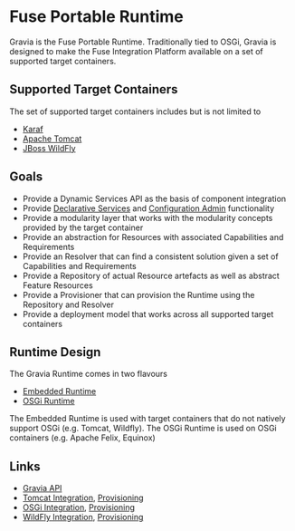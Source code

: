 Fuse Portable Runtime
=====================

Gravia is the Fuse Portable Runtime. Traditionally tied to OSGi, Gravia is designed to make the Fuse Integration Platform available on a set of supported target containers. 

Supported Target Containers
---------------------------

The set of supported target containers includes but is not limited to 

* [Karaf](http://karaf.apache.org/)
* [Apache Tomcat](http://tomcat.apache.org/)
* [JBoss WildFly](http://www.wildfly.org/)

Goals
-----

* Provide a Dynamic Services API as the basis of component integration
* Provide [Declarative Services](http://felix.apache.org/documentation/subprojects/apache-felix-service-component-runtime.html) and [Configuration Admin](http://felix.apache.org/documentation/subprojects/apache-felix-config-admin.html) functionality
* Provide a modularity layer that works with the modularity concepts provided by the target container
* Provide an abstraction for Resources with associated Capabilities and Requirements
* Provide an Resolver that can find a consistent solution given a set of Capabilities and Requirements
* Provide a Repository of actual Resource artefacts as well as abstract Feature Resources
* Provide a Provisioner that can provision the Runtime using the Repository and Resolver
* Provide a deployment model that works across all supported target containers

Runtime Design
--------------

The Gravia Runtime comes in two flavours

* [Embedded Runtime](../../wiki/Runtime-Design#embedded-runtime)
* [OSGi Runtime](../../wiki/Runtime-Design#osgi-runtime)

The Embedded Runtime is used with target containers that do not natively support OSGi (e.g. Tomcat, Wildfly). 
The OSGi Runtime is used on OSGi containers (e.g. Apache Felix, Equinox)

Links
-----

* [Gravia API](http://tdiesler.github.io/gravia/1.1/apidocs)
* [Tomcat Integration](../../wiki/Tomcat-Integration), [Provisioning](../../wiki/Tomcat-Provisioning)
* [OSGi Integration](../../wiki/OSGi-Integration), [Provisioning](../../wiki/OSGi-Provisioning)
* [WildFly Integration](../../wiki/WildFly-Integration), [Provisioning](../../wiki/WildFly-Provisioning)
